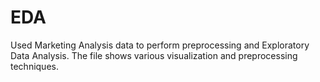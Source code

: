 # EDA
Used Marketing Analysis data to perform preprocessing and Exploratory Data Analysis. The file shows various visualization and preprocessing techniques.
